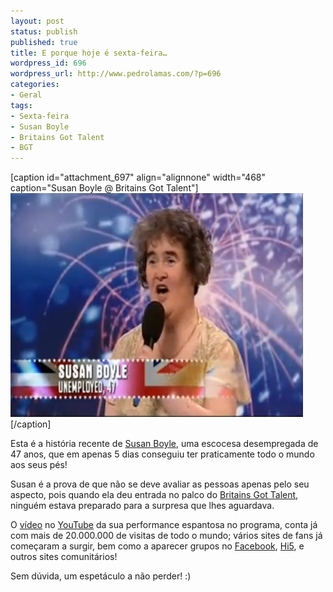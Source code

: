 ```yaml
---
layout: post
status: publish
published: true
title: E porque hoje é sexta-feira…
wordpress_id: 696
wordpress_url: http://www.pedrolamas.com/?p=696
categories:
- Geral
tags:
- Sexta-feira
- Susan Boyle
- Britains Got Talent
- BGT
---
```

[caption id="attachment\_697" align="alignnone" width="468" caption="Susan Boyle @ Britains Got Talent"][![Susan Boyle @ Britains Got Talent](wp-content/uploads/2009/04/susan-boyle.jpg "Susan Boyle @ Britains Got Talent")](http://www.youtube.com/watch?v=9lp0IWv8QZY)[/caption]

Esta é a história recente de [Susan Boyle](http://en.wikipedia.org/wiki/Susan_Boyle), uma escocesa desempregada de 47 anos, que em apenas 5 dias conseguiu ter praticamente todo o mundo aos seus pés!

Susan é a prova de que não se deve avaliar as pessoas apenas pelo seu aspecto, pois quando ela deu entrada no palco do [Britains Got Talent](http://talent.itv.com/), ninguém estava preparado para a surpresa que lhes aguardava.

O [vídeo](http://www.youtube.com/watch?v=9lp0IWv8QZY) no [YouTube](http://www.youtube.com) da sua performance espantosa no programa, conta já com mais de 20.000.000 de visitas de todo o mundo; vários sites de fans já começaram a surgir, bem como a aparecer grupos no [Facebook](http://www.facebook.com), [Hi5](http://www.hi5.com), e outros sites comunitários!

Sem dúvida, um espetáculo a não perder! :)
